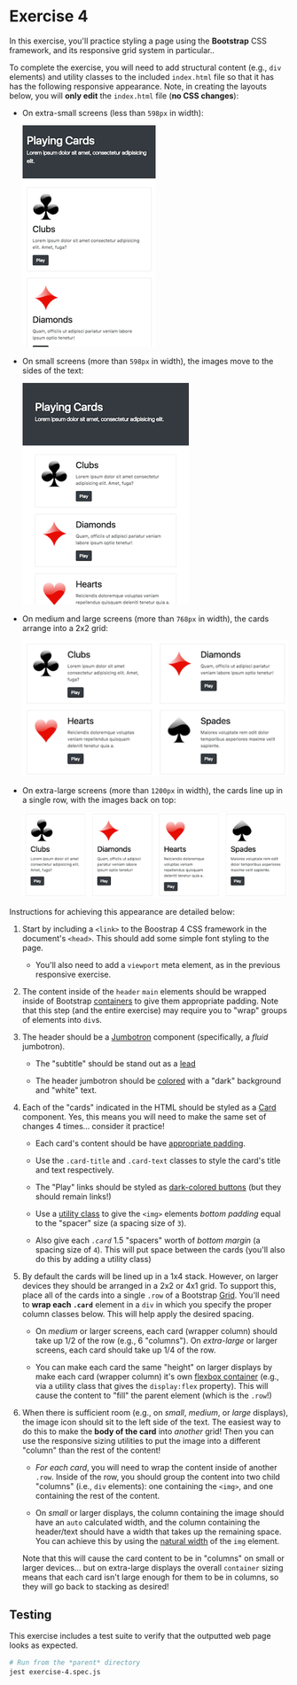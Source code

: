 # Exercise 4

In this exercise, you'll practice styling a page using the **Bootstrap** CSS framework, and its responsive grid system in particular..

To complete the exercise, you will need to add structural content (e.g., `div` elements) and utility classes to the included `index.html` file so that it has has the following responsive appearance. Note, in creating the layouts below, you will **only edit** the `index.html` file (**no CSS changes**):

- On extra-small screens (less than `598px` in width):

    ![Example of completed exercise on extra-small screen](img/example-xs-preview.png)

- On small screens (more than `598px` in width), the images move to the sides of the text:

    ![Example of completed exercise on small screen](img/example-sm-preview.png)

- On medium and large screens (more than `768px` in width), the cards arrange into a 2x2 grid:

    ![Example of completed exercise on large screen](img/example-lg-preview.png)

- On extra-large screens (more than `1200px` in width), the cards line up in a single row, with the images back on top:

    ![Example of completed exercise on extra-large screen](img/example-xl-preview.png)

Instructions for achieving this appearance are detailed below:

1. Start by including a `<link>` to the Boostrap 4 CSS framework in the document's `<head>`. This should add some simple font styling to the page.

    - You'll also need to add a `viewport` meta element, as in the previous responsive exercise.

2. The content inside of the `header`  `main` elements should be wrapped inside of Bootstrap [containers](https://getbootstrap.com/docs/4.0/layout/overview/#containers) to give them appropriate padding. Note that this step (and the entire exercise) may require you to "wrap" groups of elements into `div`s.

3. The header should be a [Jumbotron](https://getbootstrap.com/docs/4.0/components/jumbotron/) component (specifically, a _fluid_ jumbotron).

    - The "subtitle" should be stand out as a [lead](https://getbootstrap.com/docs/4.0/content/typography/#lead)

    - The header jumbotron should be [colored](https://getbootstrap.com/docs/4.0/utilities/colors/) with a "dark" background and "white" text.

4. Each of the "cards" indicated in the HTML should be styled as a [Card](https://getbootstrap.com/docs/4.0/components/card/) component. Yes, this means you will need to make the same set of changes 4 times... consider it practice!

    - Each card's content should be have [appropriate padding](https://getbootstrap.com/docs/4.0/components/card/#body).

    - Use the `.card-title` and `.card-text` classes to style the card's title and text respectively.

    - The "Play" links should be styled as [dark-colored buttons](https://getbootstrap.com/docs/4.0/components/buttons/) (but they should remain links!)

    - Use a [utility class](https://getbootstrap.com/docs/4.0/utilities/spacing/) to give the `<img>` elements _bottom padding_ equal to the "spacer" size (a spacing size of `3`).

    - Also give each _`.card`_ 1.5 "spacers" worth of _bottom margin_ (a spacing size of `4`). This will put space between the cards (you'll also do this by adding a utility class)

5. By default the cards will be lined up in a 1x4 stack. However, on larger devices they should be arranged in a 2x2 or 4x1 grid. To support this, place all of the cards into a single `.row` of a Bootstrap [Grid](https://getbootstrap.com/docs/4.0/layout/grid/). You'll need to **wrap each `.card`** element in a `div` in which you specify the proper column classes below. This will help apply the desired spacing. 

    - On _medium_ or larger screens, each card (wrapper column) should take up 1/2 of the row (e.g., 6 "columns"). On _extra-large_ or larger screens, each card should take up 1/4 of the row.

    - You can make each card the same "height" on larger displays by make each card (wrapper column) it's own [flexbox container](https://getbootstrap.com/docs/4.0/utilities/flex/) (e.g., via a utility class that gives the `display:flex` property). This will cause the content to "fill" the parent element (which is the `.row`!)

6. When there is sufficient room (e.g., on _small_, _medium_, or _large_ displays), the image icon should sit to the left side of the text. The easiest way to do this to make the **body of the card** into _another_ grid! Then you can use the responsive sizing utilities to put the image into a different "column" than the rest of the content!

    - _For each card_, you will need to wrap the content inside of another `.row`. Inside of the row, you should group the content into two child "columns" (i.e., `div` elements): one containing the `<img>`, and one containing the rest of the content.

    - On _small_ or larger displays, the column containing the image should have an `auto` calculated width, and the column containing the header/text should have a width that takes up the remaining space. You can achieve this by using the [natural width](https://getbootstrap.com/docs/4.0/layout/grid/#variable-width-content) of the `img` element.

    Note that this will cause the card content to be in "columns" on small or larger devices... but on extra-large displays the overall `container` sizing means that each card isn't large enough for them to be in columns, so they will go back to stacking as desired!

## Testing
This exercise includes a test suite to verify that the outputted web page looks as expected. 


```bash
# Run from the *parent* directory
jest exercise-4.spec.js
```
